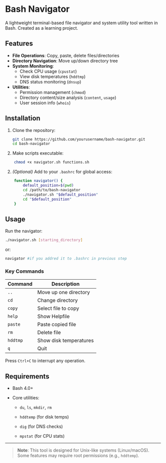 # Bash Navigator

A lightweight terminal-based file navigator and system utility tool written in Bash. Created as a learning project.
## Features

- **File Operations**: Copy, paste, delete files/directories
- **Directory Navigation**: Move up/down directory tree
- **System Monitoring**:
  - Check CPU usage (`cpustat`)
  - View disk temperatures (`hddtmp`)
  - DNS status monitoring (`dnsup`)
- **Utilities**:
  - Permission management (`chmod`)
  - Directory content/size analysis (`content`, `usage`)
  - User session info (`whois`)

## Installation

1. Clone the repository:
   ```bash
   git clone https://github.com/yourusername/bash-navigator.git
   cd bash-navigator
   ```

1. Make scripts executable:
    
```bash
    chmod +x navigator.sh functions.sh
```
2. _(Optional)_ Add to your `.bashrc` for global access:
```bash
    function navigator() {
        default_position=$(pwd)
        cd /path/to/bash-navigator
        ./navigator.sh "$default_position"
        cd "$default_position"
    }
```

## Usage

Run the navigator:
```bash
./navigator.sh [starting_directory]
```

or:
```bash
navigator #if you addred it to .bashrc in previous step
```
### Key Commands

| Command  | Description            |
| -------- | ---------------------- |
| `..`     | Move up one directory  |
| `cd`     | Change directory       |
| `copy`   | Select file to copy    |
| `help`   | Show Helpfile          |
| `paste`  | Paste copied file      |
| `rm`     | Delete file            |
| `hddtmp` | Show disk temperatures |
| `q`      | Quit                   |

Press `Ctrl+C` to interrupt any operation.

## Requirements

- Bash 4.0+
    
- Core utilities:
    
    - `du`, `ls`, `mkdir`, `rm`
        
    - `hddtemp` (for disk temps)
        
    - `dig` (for DNS checks)
        
    - `mpstat` (for CPU stats)
        

---

> **Note**: This tool is designed for Unix-like systems (Linux/macOS).  
> Some features may require root permissions (e.g., `hddtemp`).

